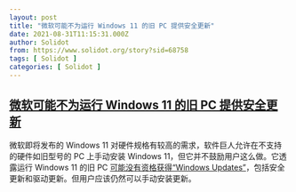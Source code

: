 ```yaml
---
layout: post
title: "微软可能不为运行 Windows 11 的旧 PC 提供安全更新"
date: 2021-08-31T11:15:31.000Z
author: Solidot
from: https://www.solidot.org/story?sid=68758
tags: [ Solidot ]
categories: [ Solidot ]
---
```

<!--1630408531000-->
[微软可能不为运行 Windows 11 的旧 PC 提供安全更新](https://www.solidot.org/story?sid=68758)
------

<div>
微软即将发布的 Windows 11 对硬件规格有较高的需求，软件巨人允许在不支持的硬件如旧型号的 PC 上手动安装 Windows 11，但它并不鼓励用户这么做。它透露运行 Windows 11 的旧 PC <a href="https://arstechnica.com/gadgets/2021/08/microsoft-may-withhold-security-updates-from-unsupported-windows-11-pcs/" target="_blank">可能没有资格获得“Windows Updates”</a>，包括安全更新和驱动更新。但用户应该仍然可以手动安装更新。
</div>
